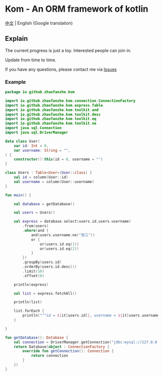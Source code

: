 # Kom - An ORM framework of kotlin

[中文](./README.md) | English (Google translation)

## Explain
The current progress is just a toy. Interested people can join in.

Update from time to time.

If you have any questions, please contact me via [Issues](https://github.com/zhaofanzhe/Kom/issues)

### Example
```kotlin
package io.github.zhaofanzhe.kom

import io.github.zhaofanzhe.kom.connection.ConnectionFactory
import io.github.zhaofanzhe.kom.express.Table
import io.github.zhaofanzhe.kom.toolkit.and
import io.github.zhaofanzhe.kom.toolkit.desc
import io.github.zhaofanzhe.kom.toolkit.eq
import io.github.zhaofanzhe.kom.toolkit.ne
import java.sql.Connection
import java.sql.DriverManager

data class User(
    var id: Int = 0,
    var username: String = "",
) {
    constructor():this(id = 0, username = "")
}

class Users : Table<User>(User::class) {
    val id = column(User::id)
    val username = column(User::username)
}

fun main() {

    val database = getDatabase()

    val users = Users()

    val express = database.select(users.id,users.username)
        .from(users)
        .where(and {
            and(users.username.ne("张三"))
            or {
                or(users.id.eq(1))
                or(users.id.eq(2))
            }
        })
        .groupBy(users.id)
        .orderBy(users.id.desc())
        .limit(10)
        .offset(0)

    println(express)

    val list = express.fetchAll()

    println(list)

    list.forEach {
        println("""id = ${it[users.id]}, username = ${it[users.username]}""")
    }

}

fun getDatabase(): Database {
    val connection = DriverManager.getConnection("jdbc:mysql://127.0.0.1:3306/demo", "root", "123456")
    return Database(object : ConnectionFactory {
        override fun getConnection(): Connection {
            return connection
        }
    })
}
```